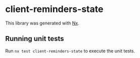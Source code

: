 # client-reminders-state

This library was generated with [Nx](https://nx.dev).

## Running unit tests

Run `nx test client-reminders-state` to execute the unit tests.
